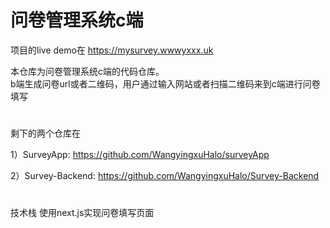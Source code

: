 # 问卷管理系统c端

项目的live demo在 https://mysurvey.wwwyxxx.uk  

本仓库为问卷管理系统c端的代码仓库。  
b端生成问卷url或者二维码，用户通过输入网站或者扫描二维码来到c端进行问卷填写  

#

剩下的两个仓库在

1）SurveyApp: https://github.com/WangyingxuHalo/surveyApp

2）Survey-Backend: https://github.com/WangyingxuHalo/Survey-Backend

#
技术栈
使用next.js实现问卷填写页面